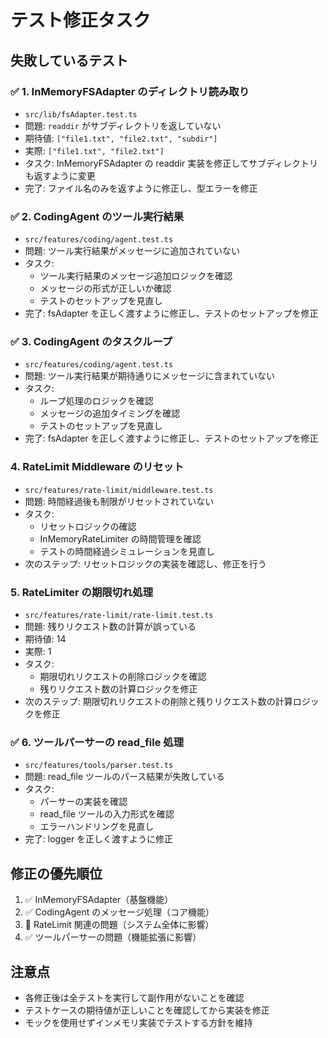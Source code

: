 # テスト修正タスク

## 失敗しているテスト

### ✅ 1. InMemoryFSAdapter のディレクトリ読み取り
- `src/lib/fsAdapter.test.ts`
- 問題: `readdir` がサブディレクトリを返していない
- 期待値: `["file1.txt", "file2.txt", "subdir"]`
- 実際: `["file1.txt", "file2.txt"]`
- タスク: InMemoryFSAdapter の readdir 実装を修正してサブディレクトリも返すように変更
- 完了: ファイル名のみを返すように修正し、型エラーを修正

### ✅ 2. CodingAgent のツール実行結果
- `src/features/coding/agent.test.ts`
- 問題: ツール実行結果がメッセージに追加されていない
- タスク: 
  - ツール実行結果のメッセージ追加ロジックを確認
  - メッセージの形式が正しいか確認
  - テストのセットアップを見直し
- 完了: fsAdapter を正しく渡すように修正し、テストのセットアップを修正

### ✅ 3. CodingAgent のタスクループ
- `src/features/coding/agent.test.ts`
- 問題: ツール実行結果が期待通りにメッセージに含まれていない
- タスク:
  - ループ処理のロジックを確認
  - メッセージの追加タイミングを確認
  - テストのセットアップを見直し
- 完了: fsAdapter を正しく渡すように修正し、テストのセットアップを修正

### 4. RateLimit Middleware のリセット
- `src/features/rate-limit/middleware.test.ts`
- 問題: 時間経過後も制限がリセットされていない
- タスク:
  - リセットロジックの確認
  - InMemoryRateLimiter の時間管理を確認
  - テストの時間経過シミュレーションを見直し
- 次のステップ: リセットロジックの実装を確認し、修正を行う

### 5. RateLimiter の期限切れ処理
- `src/features/rate-limit/rate-limit.test.ts`
- 問題: 残りリクエスト数の計算が誤っている
- 期待値: 14
- 実際: 1
- タスク:
  - 期限切れリクエストの削除ロジックを確認
  - 残りリクエスト数の計算ロジックを修正
- 次のステップ: 期限切れリクエストの削除と残りリクエスト数の計算ロジックを修正

### ✅ 6. ツールパーサーの read_file 処理
- `src/features/tools/parser.test.ts`
- 問題: read_file ツールのパース結果が失敗している
- タスク:
  - パーサーの実装を確認
  - read_file ツールの入力形式を確認
  - エラーハンドリングを見直し
- 完了: logger を正しく渡すように修正

## 修正の優先順位

1. ✅ InMemoryFSAdapter（基盤機能）
2. ✅ CodingAgent のメッセージ処理（コア機能）
3. 🔄 RateLimit 関連の問題（システム全体に影響）
4. ✅ ツールパーサーの問題（機能拡張に影響）

## 注意点

- 各修正後は全テストを実行して副作用がないことを確認
- テストケースの期待値が正しいことを確認してから実装を修正
- モックを使用せずインメモリ実装でテストする方針を維持 